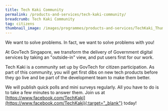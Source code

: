 ```yaml
---
title: Tech Kaki Community
permalink: /products-and-services/tech-kaki-community/
breadcrumb: Tech Kaki Community
tag: citizens
thumbnail_image: /images/programmes/products-and-services/TechKaki_Thumbnail.png
---
```

We want to solve problems. In fact, we want to solve problems with you!

At GovTech Singapore, we transform the delivery of Government digital services by taking an "outside-in" view, and put users first for our work.

Tech Kaki is a community set up by GovTech for citizen participation. As part of this community, you will get first dibs on new tech products before they go live and be part of the development team to make them better.

We will publish quick polls and mini surveys regularly. All you have to do is to take a few minutes to answer them. Join us at [https://www.facebook.com/TechKaki](https://www.facebook.com/TechKaki){:target="_blank"} today!
